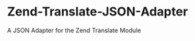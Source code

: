Zend-Translate-JSON-Adapter
===========================

A JSON Adapter for the Zend Translate Module